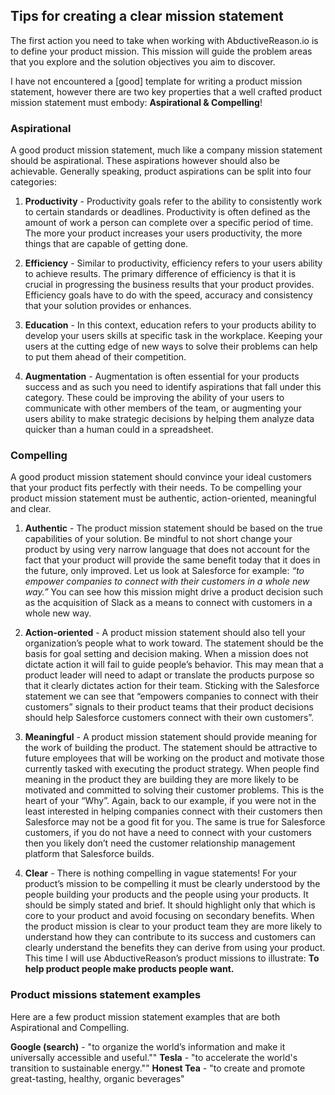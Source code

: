 
## Tips for creating a clear mission statement

The first action you need to take when working with AbductiveReason.io is to define your product mission. This mission will guide the problem areas that you explore and the solution objectives you aim to discover.

I have not encountered a [good] template for writing a product mission statement, however there are two key properties that a well crafted product mission statement must embody: <b>Aspirational & Compelling</b>!

### Aspirational
A good product mission statement, much like a company mission statement should be aspirational. These aspirations however should also be achievable. Generally speaking, product aspirations can be split into four categories:

1. <b>Productivity</b> - Productivity goals refer to the ability to consistently work to certain standards or deadlines. Productivity is often defined as the amount of work a person can complete over a specific period of time. The more your product increases your users productivity, the more things that are capable of getting done.

2. <b>Efficiency</b> - Similar to productivity, efficiency refers to your users ability to achieve results. The primary difference of efficiency is that it is crucial in progressing the business results that your product provides. Efficiency goals have to do with the speed, accuracy and consistency that your solution provides or enhances.

3. <b>Education</b> - In this context, education refers to your products ability to develop your users skills at specific task in the workplace. Keeping your users at the cutting edge of new ways to solve their problems can help to put them ahead of their competition.

4. <b>Augmentation</b> - Augmentation is often essential for your products success and as such you need to identify aspirations that fall under this category. These could be improving the ability of your users to communicate with other members of the team, or augmenting your users ability to make strategic decisions by helping them analyze data quicker than a human could in a spreadsheet.

### Compelling

A good product mission statement should convince your ideal customers that  your product fits perfectly with their needs. To be compelling your product mission statement must be authentic, action-oriented, meaningful and clear.

1. <b>Authentic</b> - The product mission statement should be based on the true capabilities of your solution. Be mindful to not short change your product by using very narrow language that does not account for the fact that your product will provide the same benefit today that it does in the future, only improved.  Let us look at Salesforce for example: <i>“to empower companies to connect with their customers in a whole new way.”</i> You can see how this mission might drive a product decision such as the acquisition of Slack as a means to connect with customers in a whole new way.

2. <b>Action-oriented</b> - A product mission statement should also tell your organization’s people what to work toward. The statement should be the basis for goal setting and decision making. When a mission does not dictate action it will fail to guide people’s behavior. This may mean that a product leader will need to adapt or translate the products purpose so that it clearly dictates action for their team. Sticking with the Salesforce statement we can see that “empowers companies to connect with their customers” signals to their product teams that their product decisions should help Salesforce customers connect with their own customers”.

3. <b>Meaningful</b> - A product mission statement should provide meaning for the work of  building the product. The statement should be attractive to future employees that will be working on the product and motivate those currently tasked with executing the product strategy. When people find meaning in the product they are building they are more likely to be motivated and committed to solving their customer problems. This is the heart of your  “Why”. Again, back to our example, if you were not in the least interested in helping companies connect with their customers then Salesforce may not be a good fit for you. The same is true for Salesforce customers, if you do not have a need to connect with your customers then you likely don’t need the customer relationship management platform that Salesforce builds.

4. <b>Clear</b> - There is nothing compelling in vague statements! For your product’s mission to be compelling it must be clearly understood by the people building your products and the people using your products. It should be simply stated and brief. It should highlight only that which is core to your product and avoid focusing on secondary benefits. When the product mission is clear to your product team they are more likely to understand how they can contribute to its success and customers can clearly understand the benefits they can derive from using your product. This time I will use AbductiveReason’s product missions to illustrate: <b>To help product people make products people want.</b>


### Product missions statement examples

Here are a few product mission statement examples that are both Aspirational and Compelling.

<b>Google (search)</b> - "to organize the world’s information and make it universally accessible and useful.""
<b>Tesla</b> - "to accelerate the world's transition to sustainable energy.""
<b>Honest Tea</b> - "to create and promote great-tasting, healthy, organic beverages"
